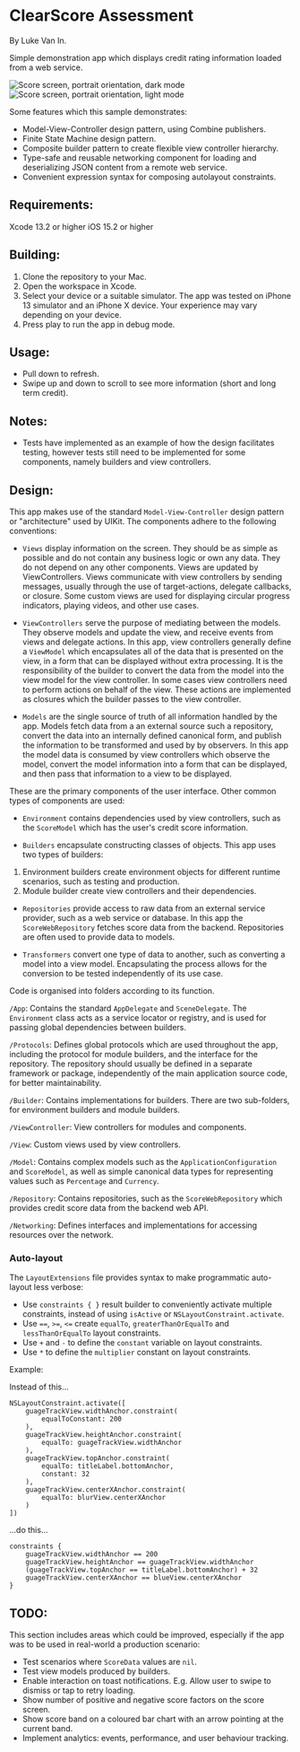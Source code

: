 #  ClearScore Assessment

By Luke Van In.

Simple demonstration app which displays credit rating information loaded from a web service. 

![Score screen, portrait orientation, dark mode](Screenshots/score-dark-portrait.png "Score screen (dark)")
![Score screen, portrait orientation, light mode](Screenshots/score-light-portrait.png "Score screen (light)")

Some features which this sample demonstrates:
- Model-View-Controller design pattern, using Combine publishers.
- Finite State Machine design pattern. 
- Composite builder pattern to create flexible view controller hierarchy.
- Type-safe and reusable networking component for loading and deserializing JSON content from a remote web service.
- Convenient expression syntax for composing autolayout constraints.

## Requirements:

Xcode 13.2 or higher
iOS 15.2 or higher

## Building:

1. Clone the repository to your Mac.
2. Open the workspace in Xcode.
3. Select your device or a suitable simulator. The app was tested on iPhone 13 simulator and an iPhone X device. Your 
experience may vary depending on your device.
4. Press play to run the app in debug mode.

## Usage:

- Pull down to refresh.
- Swipe up and down to scroll to see more information (short and long term credit). 

## Notes:

- Tests have implemented as an example of how the design facilitates testing, however tests still need to be 
implemented for some components, namely builders and view controllers.

## Design:

This app makes use of the standard `Model-View-Controller` design pattern or "architecture" used by UIKit. The 
components adhere to the following conventions:

- `Views` display information on the screen. They should be as simple as possible and do not contain any business logic 
or own any data. They do not depend on any other components. Views are updated by ViewControllers. Views communicate 
with view controllers by sending messages, usually through the use of target-actions, delegate callbacks, or closure. 
Some custom views are used for displaying circular progress indicators, playing videos, and other use cases.    

- `ViewControllers` serve the purpose of mediating between the models. They observe models and update the view, and 
receive events from views and delegate actions. In this app, view controllers generally define a `ViewModel` which
encapsulates all of the data that is presented on the view, in a form that can be displayed without extra processing.
It is the responsibility of the builder to convert the data from the model into the view model for the view controller.
In some cases view controllers need to perform actions on behalf of the view. These actions are implemented as closures
which the builder passes to the view controller.

- `Models` are the single source of truth of all information handled by the app. Models fetch data from a an external 
source such a repository, convert the data into an internally defined canonical form, and publish the information to
be transformed and used by by observers. In this app the model data is consumed by view controllers which observe
the model, convert the model information into a form that can be displayed, and then pass that information to a view
to be displayed.

These are the primary components of the user interface. Other common types of components are used:

- `Environment` contains dependencies used by view controllers, such as the `ScoreModel` which has the user's credit 
score information.

- `Builders` encapsulate constructing classes of objects. This app uses two types of builders: 
1. Environment builders create environment objects for different runtime scenarios, such as testing and production.
2. Module builder create view controllers and their dependencies.

- `Repositories` provide access to raw data from an external service provider, such as a web service or database. In 
this app the `ScoreWebRepository` fetches score data from the backend. Repositories are often used to provide data 
to models.  

- `Transformers` convert one type of data to another, such as converting a model into a view model. Encapsulating 
the process allows for the conversion to be tested independently of its use case. 

Code is organised into folders according to its function. 

`/App`: Contains the standard `AppDelegate` and `SceneDelegate`. The `Environment` class acts as a service locator or
registry, and is used for passing global dependencies between builders. 

`/Protocols`: Defines global protocols which are used throughout the app, including the protocol for module builders, 
and the interface for the repository. The repository should usually be defined in a separate framework or 
package, independently of the main application source code, for better maintainability.

`/Builder`: Contains implementations for builders. There are two sub-folders, for environment builders and 
module builders.

`/ViewController`: View controllers for modules and components.

`/View`: Custom views used by view controllers. 

`/Model`: Contains complex models such as the `ApplicationConfiguration` and `ScoreModel`, as well as simple canonical 
data types for representing values such as `Percentage` and `Currency`.     

`/Repository`: Contains repositories, such as the `ScoreWebRepository` which provides credit score data from the backend
web API.

`/Networking`: Defines interfaces and implementations for accessing resources over the network.

### Auto-layout

The `LayoutExtensions` file provides syntax to make programmatic auto-layout less verbose:

- Use `constraints { }` result builder to conveniently activate multiple constraints, instead of using `isActive` 
or `NSLayoutConstraint.activate`. 
- Use `==`, `>=`, `<=` create `equalTo`, `greaterThanOrEqualTo` and `lessThanOrEqualTo` layout constraints.
- Use `+` and `-` to define the `constant` variable on layout constraints.
- Use `*` to define the `multiplier` constant on layout constraints.

Example:

Instead of this...

```
NSLayoutConstraint.activate([
    guageTrackView.widthAnchor.constraint(
        equalToConstant: 200
    ),
    guageTrackView.heightAnchor.constraint(
        equalTo: guageTrackView.widthAnchor
    ),
    guageTrackView.topAnchor.constraint(
        equalTo: titleLabel.bottomAnchor,
        constant: 32
    ),
    guageTrackView.centerXAnchor.constraint(
        equalTo: blurView.centerXAnchor
    )
])
```  

...do this...

```
constraints {
    guageTrackView.widthAnchor == 200
    guageTrackView.heightAnchor == guageTrackView.widthAnchor
    (guageTrackView.topAnchor == titleLabel.bottomAnchor) + 32
    guageTrackView.centerXAnchor == blueView.centerXAnchor
}
``` 

## TODO: 

This section includes areas which could be improved, especially if the app was to be used in real-world a 
production scenario:

- Test scenarios where `ScoreData` values are `nil`.
- Test view models produced by builders. 
- Enable interaction on toast notifications. E.g. Allow user to swipe to dismiss or tap to retry loading. 
- Show number of positive and negative score factors on the score screen.
- Show score band on a coloured bar chart with an arrow pointing at the current band.
- Implement analytics: events, performance, and user behaviour tracking.
